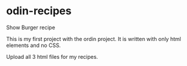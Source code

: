 # odin-recipes

Show Burger recipe

This is my first project with the ordin project. It is written with only html elements and no CSS.


Upload all 3 html files for my recipes.
